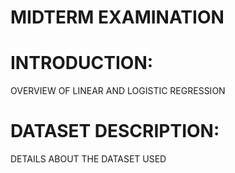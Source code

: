 # MIDTERM EXAMINATION
# INTRODUCTION: 
OVERVIEW OF LINEAR AND LOGISTIC REGRESSION 
# DATASET DESCRIPTION: 
DETAILS ABOUT THE DATASET USED 

